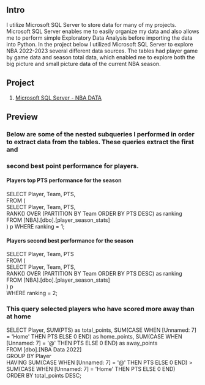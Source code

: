 ## Intro
I utilize Microsoft SQL Server to store data for many of my projects. Microsoft SQL Server enables me to easily organize my data and also allows me to perform simple
Exploratory Data Analysis before importing the data into Python. In the project below I utilized Microsoft SQL Server to explore NBA 2022-2023 several different data
sources. The tables had player game by game data and season total data, which enabled me to explore both the big picture and small picture data of the current NBA 
season.

## Project
1. [Microsoft SQL Server - NBA DATA](https://github.com/djbrown227/Daniel_Portfolio/tree/main/SQL%20Projects/SQL%20Project)

## Preview
### Below are some of the nested subqueries I performed in order to extract data from the tables. These queries extract the first and
### second best point performance for players.

#### Players top PTS performance for the season<br>
SELECT Player, Team, PTS, <br>
FROM (<br>
  SELECT Player, Team, PTS,<br>
  RANK() OVER (PARTITION BY Team ORDER BY PTS DESC) as ranking<br>
  FROM [NBA].[dbo].[player_season_stats]<br>
) p
WHERE ranking = 1;

#### Players second best performance for the season<br>
SELECT Player, Team, PTS<br>
FROM (<br>
  SELECT Player, Team, PTS,<br>
  RANK() OVER (PARTITION BY Team ORDER BY PTS DESC) as ranking<br>
  FROM [NBA].[dbo].[player_season_stats]<br>
) p<br>
WHERE ranking = 2;

### This query selected players who have scored more away than at home<br>

SELECT Player, SUM(PTS) as total_points, SUM(CASE WHEN [Unnamed: 7] = 'Home' THEN PTS ELSE 0 END) as home_points, SUM(CASE WHEN [Unnamed: 7] = '@' THEN PTS ELSE 0 END) as away_points<br>
FROM [dbo].[NBA Data 2022]<br>
GROUP BY Player<br>
HAVING SUM(CASE WHEN [Unnamed: 7] = '@' THEN PTS ELSE 0 END) > SUM(CASE WHEN [Unnamed: 7] = 'Home' THEN PTS ELSE 0 END)<br>
ORDER BY total_points DESC;

